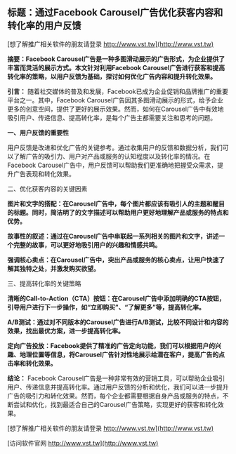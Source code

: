## **标题：通过Facebook Carousel广告优化获客内容和转化率的用户反馈**

[想了解推广相关软件的朋友请登录 http://www.vst.tw](http://www.vst.tw)

**摘要：Facebook Carousel广告是一种多图滑动展示的广告形式，为企业提供了丰富而灵活的展示方式。本文针对利用Facebook Carousel广告进行获客和提高转化率的策略，以用户反馈为基础，探讨如何优化广告内容和提升转化效果。**

**引言：**
随着社交媒体的普及和发展，Facebook已成为企业促销和品牌推广的重要平台之一。其中，Facebook Carousel广告因其多图滑动展示的形式，给予企业更多的创意空间，提供了更好的展示效果。然而，如何在Carousel广告中有效地吸引用户、传递信息、提高转化率，是每个广告主都需要关注和思考的问题。

**一、用户反馈的重要性**

用户反馈是改进和优化广告的关键参考。通过收集用户的反馈和数据分析，我们可以了解广告的吸引力、用户对产品或服务的认知程度以及转化率的情况。在Facebook Carousel广告中，用户反馈可以帮助我们更准确地把握受众需求，提升广告表现和转化效果。

二、优化获客内容的关键因素

**图片和文字的搭配：在Carousel广告中，每个图片都应该有吸引人的主题和醒目的标题。同时，简洁明了的文字描述可以帮助用户更好地理解产品或服务的特点和优势。**

**故事性的叙述：通过在Carousel广告中串联起一系列相关的图片和文字，讲述一个完整的故事，可以更好地吸引用户的兴趣和情感共鸣。**

**强调核心卖点：在Carousel广告中，突出产品或服务的核心卖点，让用户快速了解其独特之处，并激发购买欲望。**

三、提高转化率的关键策略

**清晰的Call-to-Action（CTA）按钮：在Carousel广告中添加明确的CTA按钮，引导用户进行下一步操作，如“立即购买”、“了解更多”等，提高转化率。**

**A/B测试：通过对不同版本的Carousel广告进行A/B测试，比较不同设计和内容的效果，找出最优方案，进一步提高转化率。**

**定向广告投放：Facebook提供了精准的广告定向功能，我们可以根据用户的兴趣、地理位置等信息，将Carousel广告针对性地展示给潜在客户，提高广告的点击率和转化效果。**

**结论：**
Facebook Carousel广告是一种非常有效的营销工具，可以帮助企业吸引用户、传递信息并提高转化率。通过用户反馈的分析和优化，我们可以进一步提升广告的吸引力和转化效果。然而，每个企业都需要根据自身产品或服务的特点，不断尝试和优化，找到最适合自己的Carousel广告策略，实现更好的获客和转化效果。

[想了解推广相关软件的朋友请登录 http://www.vst.tw](http://www.vst.tw)


[访问软件官网 http://www.vst.tw](http://www.vst.tw)
